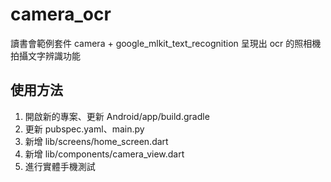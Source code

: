 # camera_ocr
讀書會範例套件 camera + google_mlkit_text_recognition 呈現出 ocr 的照相機拍攝文字辨識功能

## 使用方法

1. 開啟新的專案、更新 Android/app/build.gradle
2. 更新 pubspec.yaml、main.py
3. 新增 lib/screens/home_screen.dart
4. 新增 lib/components/camera_view.dart
5. 進行實體手機測試

